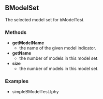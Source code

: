 BModelSet
---------

The selected model set for bModelTest.

### Methods

- **getModelName**
  - the name of the given model indicator.
- **getName**
  - the number of models in this model set.
- **size**
  - the number of models in this model set.
### Examples

- simpleBModelTest.lphy

